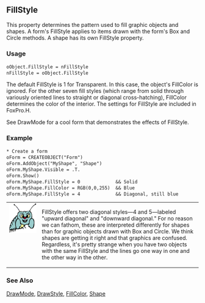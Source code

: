 ## FillStyle

This property determines the pattern used to fill graphic objects and shapes. A form's FillStyle applies to items drawn with the form's Box and Circle methods. A shape has its own FillStyle property.

### Usage

```foxpro
oObject.FillStyle = nFillStyle
nFillStyle = oObject.FillStyle
```

The default FillStyle is 1 for Transparent. In this case, the object's FillColor is ignored. For the other seven fill styles (which range from solid through variously oriented lines to straight or diagonal cross-hatching), FillColor determines the color of the interior. The settings for FillStyle are included in FoxPro.H.

See DrawMode for a cool form that demonstrates the effects of FillStyle.

### Example

```foxpro
* Create a form
oForm = CREATEOBJECT("Form")
oForm.AddObject("MyShape", "Shape")
oForm.MyShape.Visible = .T.
oForm.Show()
oForm.MyShape.FillStyle = 0             && Solid
oForm.MyShape.FillColor = RGB(0,0,255)  && Blue
oForm.MyShape.FillStyle = 4             && Diagonal, still blue
```
<table border=0 cellspacing=0 cellpadding=0 width=100%>
<tr>
  <td width=17% valign=top>
<img width=95 height=78 src="bug.gif"></p>
  </td>
  <td width=83%>
  <p>FillStyle offers two diagonal styles&mdash;4 and 5&mdash;labeled &quot;upward diagonal&quot; and &quot;downward diagonal.&quot; For no reason we can fathom, these are interpreted differently for shapes than for graphic objects drawn with Box and Circle. We think shapes are getting it right and that graphics are confused. Regardless, it's pretty strange when you have two objects with the same FillStyle and the lines go one way in one and the other way in the other.</p>
  </td>
 </tr>
</table>

### See Also

[DrawMode](s4g357.md), [DrawStyle](s4g357.md), [FillColor](s4g362.md), [Shape](s4g539.md)